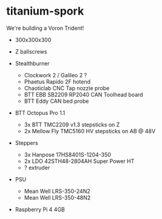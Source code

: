 # titanium-spork

We're building a Voron Trident!

- 300x300x300
- Z ballscrews

- Stealthburner

  - Clockwork 2 / Galileo 2 ?
  - Phaetus Rapido 2F hotend
  - Chaoticlab CNC Tap nozzle probe
  - BTT EBB SB2209 RP2040 CAN Toolhead board
  - BTT Eddy CAN bed probe

- BTT Octopus Pro 1.1

  - 3x BTT TMC2209 v1.3 stepsticks on Z
  - 2x Mellow Fly TMC5160 HV stepsticks on AB @ 48V

- Steppers

  - 3x Hanpose 17HS8401S-1204-350
  - 2x LDO 42STH48-2804AH Super Power HT
  - ? extruder

- PSU
  - Mean Well LRS-350-24N2
  - Mean Well LRS-350-48N2
- Raspberry Pi 4 4GB
